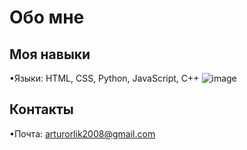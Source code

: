 # Обо мне
## Моя навыки
•Языки: HTML, CSS, Python, JavaScript, C++
![image](https://www.codewars.com/users/Artur929488/badges/large) 
## Контакты 
•Почта: arturorlik2008@gmail.com 
<!---
Artur929488/Artur929488 is a ✨ special ✨ repository because its `README.md` (this file) appears on your GitHub profile.
You can click the Preview link to take a look at your changes.
--->
